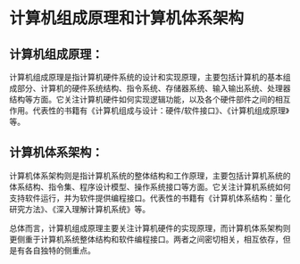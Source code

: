 # 计算机组成原理和计算机体系架构
## 计算机组成原理：

计算机组成原理是指计算机硬件系统的设计和实现原理，主要包括计算机的基本组成部分、计算机的硬件系统结构、指令系统、存储器系统、输入输出系统、处理器结构等方面。它关注计算机硬件如何实现逻辑功能，以及各个硬件部件之间的相互作用。代表性的书籍有《计算机组成与设计：硬件/软件接口》、《计算机组成原理》等。

## 计算机体系架构：
计算机体系架构则是指计算机系统的整体结构和工作原理，主要包括计算机系统的体系结构、指令集、程序设计模型、操作系统接口等方面。它关注计算机系统如何支持软件运行，并为软件提供编程接口。代表性的书籍有《计算机体系结构：量化研究方法》、《深入理解计算机系统》等。

总体而言，计算机组成原理主要关注计算机硬件的实现原理，而计算机体系架构则更侧重于计算机系统整体结构和软件编程接口。两者之间密切相关，相互依存，但是有各自独特的侧重点。
